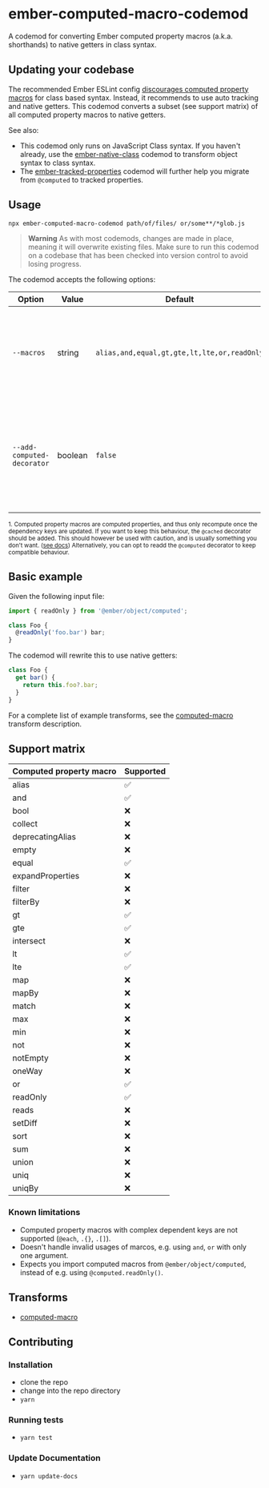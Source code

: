# ember-computed-macro-codemod


A codemod for converting Ember computed property macros (a.k.a. shorthands) to native getters in class syntax.

## Updating your codebase

The recommended Ember ESLint config [discourages computed property macros](https://github.com/ember-cli/eslint-plugin-ember/blob/master/docs/rules/require-computed-macros.md#configuration) for class based syntax. Instead, it recommends to use auto tracking and native getters. This codemod converts a subset (see support matrix) of all computed property macros to native getters.

See also:
- This codemod only runs on JavaScript Class syntax. If you haven't already, use the [ember-native-class](https://github.com/ember-codemods/ember-native-class-codemod) codemod to transform object syntax to class syntax.
- The [ember-tracked-properties](https://github.com/ember-codemods/ember-tracked-properties-codemod) codemod will further help you migrate from `@computed` to tracked properties.

## Usage

```
npx ember-computed-macro-codemod path/of/files/ or/some**/*glob.js
```

> **Warning**
> As with most codemods, changes are made in place, meaning it will overwrite existing files. Make sure to run this codemod on a codebase that has been checked into version control to avoid losing progress.

The codemod accepts the following options:

|        Option         |  Value  |             Default             |                                                                     Details                                                                      |
| --------------------- | ------- | ------------------------------- | ------------------------------------------------------------------------------------------------------------------------------------------------ |
| `--macros`      | string | `alias,and,equal,gt,gte,lt,lte,or,readOnly`                          | Filter which computed macros should be transformed. By default, all supported ones are transformed.                                                                              |
| `--add-computed-decorator`      | boolean | `false`                          | Add the `@computed` decorator to the native getter for full compatibility. Skipping this works if all dependencies are auto tracked.<sup>1</sup>                                                                             |

<small>1. Computed property macros are computed properties, and thus only recompute once the dependency keys are updated. If you want to keep this behaviour, the `@cached` decorator should be added. This should however be used with caution, and is usually something you don't want. ([see docs](https://api.emberjs.com/ember/release/functions/@glimmer%2Ftracking/cached)) Alternatively, you can opt to readd the `@computed` decorator to keep compatible behaviour.</small>

## Basic example

Given the following input file:

```js
import { readOnly } from '@ember/object/computed';

class Foo {
  @readOnly('foo.bar') bar;
}
```

The codemod will rewrite this to use native getters:

```js
class Foo {
  get bar() {
    return this.foo?.bar;
  }
}
```

For a complete list of example transforms, see the [computed-macro](transforms/computed-macro/README.md) transform description.

## Support matrix

| Computed property macro   | Supported |
|------------------|-----------|
| alias            | ✅         |
| and              | ✅         |
| bool             | ❌         |
| collect          | ❌         |
| deprecatingAlias | ❌         |
| empty            | ❌         |
| equal            | ✅         |
| expandProperties | ❌         |
| filter           | ❌         |
| filterBy         | ❌         |
| gt               | ✅         |
| gte              | ✅         |
| intersect        | ❌         |
| lt               | ✅         |
| lte              | ✅         |
| map              | ❌         |
| mapBy            | ❌         |
| match            | ❌         |
| max              | ❌         |
| min              | ❌         |
| not              | ❌         |
| notEmpty         | ❌         |
| oneWay           | ❌         |
| or               | ✅         |
| readOnly         | ✅         |
| reads            | ❌         |
| setDiff          | ❌         |
| sort             | ❌         |
| sum              | ❌         |
| union            | ❌         |
| uniq             | ❌         |
| uniqBy           | ❌         |

### Known limitations

- Computed property macros with complex dependent keys are not supported (`@each`, `.{}`, `.[]`).
- Doesn't handle invalid usages of marcos, e.g. using `and`, `or` with only one argument.
- Expects you import computed macros from `@ember/object/computed`, instead of e.g. using `@computed.readOnly()`.


## Transforms

<!--TRANSFORMS_START-->
* [computed-macro](transforms/computed-macro/README.md)
<!--TRANSFORMS_END-->

## Contributing

### Installation

* clone the repo
* change into the repo directory
* `yarn`

### Running tests

* `yarn test`

### Update Documentation

* `yarn update-docs`